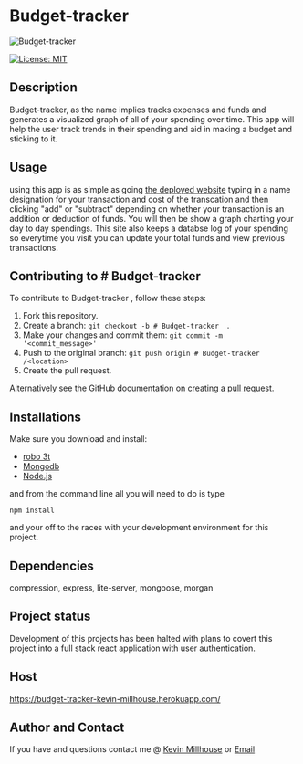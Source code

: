 
# Budget-tracker 
![Budget-tracker](https://user-images.githubusercontent.com/37388720/119863137-42100100-bee7-11eb-9dc4-358de2aa0f3c.png)

[![License: MIT](https://img.shields.io/badge/License-MIT-yellow.svg)](https://opensource.org/licenses/MIT)

## Description
Budget-tracker, as the name implies tracks expenses and funds and generates a visualized graph of all of your spending over time. This app will help the user track trends in their spending and aid in making a budget and sticking to it. 

## Usage 
 using this app is as simple as going [the deployed website](https://budget-tracker-kevin-millhouse.herokuapp.com/)
typing in a name designation for your transaction and cost of the transcation and then clicking "add" or "subtract" depending on whether your transaction is an addition or deduction of funds. You will then be show a graph charting your day to day spendings. This site also keeps a databse log of your spending so everytime you visit you can update your total funds and view previous transactions. 

## Contributing to # Budget-tracker  
To contribute to Budget-tracker , follow these steps:

1. Fork this repository.
2. Create a branch: `git checkout -b # Budget-tracker  `.
3. Make your changes and commit them: `git commit -m '<commit_message>'`
4. Push to the original branch: `git push origin # Budget-tracker /<location>`
5. Create the pull request.

Alternatively see the GitHub documentation on [creating a pull request](https://help.github.com/en/github/collaborating-with-issues-and-pull-requests/creating-a-pull-request).

## Installations
Make sure you download and install:
 * [robo 3t](https://robomongo.org/download)
 * [Mongodb](https://www.mongodb.com/try/download/community)
 * [Node.js](https://nodejs.org/en/download/)

and from the command line all you will need to do is type 
```
npm install
```
and your off to the races with your development environment for this project.

## Dependencies
compression, express, lite-server, mongoose, morgan

## Project status
Development of this projects has been halted with plans to covert this project into a full stack react application with user authentication.

## Host
https://budget-tracker-kevin-millhouse.herokuapp.com/


## Author and Contact
If you have and questions contact me @
[Kevin Millhouse](https://github.com/MIllhouse36)
or [Email](https://millhousekevin@gmail.com)




